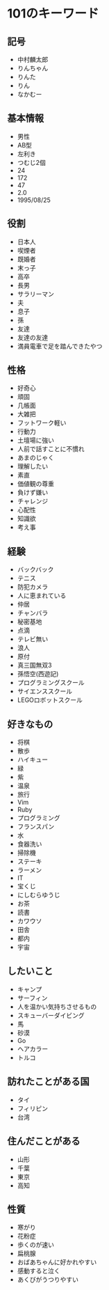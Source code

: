# 101のキーワード

## 記号
- 中村麟太郎
- りんちゃん
- りんた
- りん
- なかむー

## 基本情報
- 男性
- AB型
- 左利き
- つむじ2個
- 24
- 172
- 47
- 2.0
- 1995/08/25

## 役割
- 日本人
- 喫煙者
- 既婚者
- 末っ子
- 高卒
- 長男
- サラリーマン
- 夫
- 息子
- 孫
- 友達
- 友達の友達
- 満員電車で足を踏んできたやつ

## 性格
- 好奇心
- 頑固
- 几帳面
- 大雑把
- フットワーク軽い
- 行動力
- 土壇場に強い
- 人前で話すことに不慣れ
- あまのじゃく
- 理解したい
- 素直
- 価値観の尊重
- 負けず嫌い
- チャレンジ
- 心配性
- 知識欲
- 考え事

## 経験
- バックバック
- テニス
- 防犯カメラ
- 人に恵まれている
- 仲居
- チャンバラ
- 秘密基地
- 点滴
- テレビ無い
- 浪人
- 原付
- 真三国無双3
- 孫悟空(西遊記)
- プログラミングスクール
- サイエンススクール
- LEGOロボットスクール

## 好きなもの
- 将棋
- 散歩
- ハイキュー
- 緑
- 紫
- 温泉
- 旅行
- Vim
- Ruby
- プログラミング
- フランスパン
- 水
- 食器洗い
- 掃除機
- ステーキ
- ラーメン
- IT
- 宝くじ
- にしむらゆうじ
- お茶
- 読書
- カワウソ
- 田舎
- 都内
- 宇宙

## したいこと
- キャンプ
- サーフィン
- 人を温かい気持ちさせるもの
- スキューバーダイビング
- 馬
- 砂漠
- Go
- ヘアカラー
- トルコ

## 訪れたことがある国
- タイ
- フィリピン
- 台湾

## 住んだことがある
- 山形
- 千葉
- 東京
- 高知

## 性質
- 寒がり
- 花粉症
- 歩くのが速い
- 扁桃腺
- おばあちゃんに好かれやすい
- 感動すると泣く
- あくびがうつりやすい
